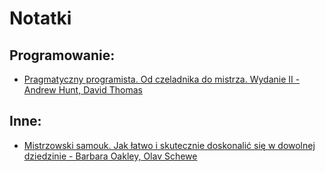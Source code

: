 # Notatki

## Programowanie:

- [Pragmatyczny programista. Od czeladnika do mistrza. Wydanie II - Andrew Hunt, David Thomas](pragramatyczny_programista.md)

## Inne:

- [Mistrzowski samouk. Jak łatwo i skutecznie doskonalić się w dowolnej dziedzinie - Barbara Oakley, Olav Schewe](mistrzowski_samouk.md)